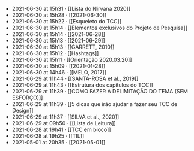 - 2021-06-30 at 15h31 · [[Lista do Nirvana 2020]]
- 2021-06-30 at 15h28 · [[2021-06-30]]
- 2021-06-30 at 15h22 · [[Esqueleto do TCC]]
- 2021-06-30 at 15h14 · [[Elementos exclusivos do Projeto de Pesquisa]]
- 2021-06-30 at 15h14 · [[2021-06-28]]
- 2021-06-30 at 15h13 · [[2021-06-29]]
- 2021-06-30 at 15h13 · [[GARRETT, 2010]]
- 2021-06-30 at 15h12 · [[Hashtags]]
- 2021-06-30 at 15h11 · [[Orientação 2020.03.20]]
- 2021-06-30 at 15h09 · [[2021-01-28]]
- 2021-06-30 at 14h46 · [[MELO, 2017]]
- 2021-06-29 at 11h44 · [[SANTA-ROSA et al., 2019]]
- 2021-06-29 at 11h43 · [[Estrutura dos capítulos do TCC]]
- 2021-06-29 at 11h39 · [[COMO FAZER A DELIMITAÇÃO DO TEMA (SEM ESFORÇO)]]
- 2021-06-29 at 11h39 · [[5 dicas que irão ajudar a fazer seu TCC de Design]]
- 2021-06-29 at 11h37 · [[SILVA et al., 2020]]
- 2021-06-29 at 09h50 · [[Lista de Leitura]]
- 2021-06-28 at 19h41 · [[TCC em bloco]]
- 2021-06-28 at 19h25 · [[TIL]]
- 2021-05-01 at 20h35 · [[2021-05-01]]
